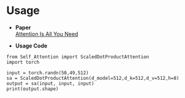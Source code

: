 # Usage
* **Paper**  
[Attention Is All You Need](https://arxiv.org/pdf/1706.03762.pdf)

* **Usage Code**
```
from Self_Attention import ScaledDotProductAttention
import torch

input = torch.randn(50,49,512)
sa = ScaledDotProductAttention(d_model=512,d_k=512,d_v=512,h=8)
output = sa(input, input, input)
print(output.shape)
```